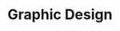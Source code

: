 ---
title: Graphic Design
path: xp.communications
order: 1
type: Team Leader
userID: cm9iQGZsYXRsYW5kZ3JvdXAub3Jn
rprs: false
---